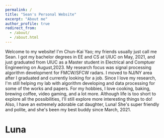 ```yaml
---
permalink: /
title: "Sean's Personal Website"
excerpt: "About me"
author_profile: true
redirect_from: 
  - /about/
  - /about.html
---
```


Welcome to my website! I'm Chun-Kai Yao; my friends usually just call me Sean. I got my bachelor degrees in EE and CS at UIUC on May, 2021, and just graduated from UIUC as a Master student in Electrical and Comptuer Engineering on August,2023. My research focus was signal processing algorithm development for FMCW/SFCW radars. I moved to NJ/NY area after I graduated and currently looking for a job. Since I love my research, I'm still helping my lab with algorithm developing and data processing for some of the works and papers.
For my hobbies, I love cooking, baking, brewing coffee, video gaming, and a lot more. Although life is too short to explore all the possibilities, I'll still explore more interesting things to do! Also, I have an extremely adorable cat daughter, Luna! She's super friendly and polite, and she's been my best buddy since March, 2021.

Luna
======

